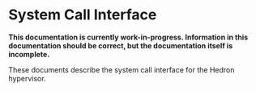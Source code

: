 # System Call Interface

**This documentation is currently work-in-progress. Information in this
documentation should be correct, but the documentation itself is incomplete.**

These documents describe the system call interface for the Hedron hypervisor.
